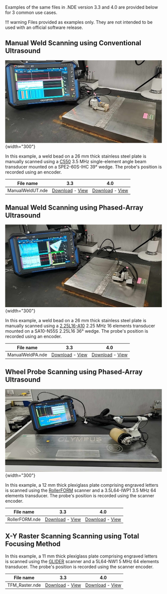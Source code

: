 Examples of the same files in .NDE version 3.3 and 4.0 are provided below for 3 common use cases. 

!!! warning
    Files provided as examples only. They are not intended to be used with an official software release. 

## Manual Weld Scanning using Conventional Ultrasound

![nde_scope.png](../../assets/images/versioning/4.0/ManualWeldUT.png){width="300"}

In this example, a weld bead on a 26 mm thick stainless steel plate is manually scanned using a [C550](https://www.olympus-ims.com/en/shop/item/269-productId.570436202.html) 3.5 MHz single-element angle beam transducer mounted on a SPE2-60S-IHC 39° wedge. The probe's position is recorded using an encoder.  

| File name        | 3.3                     | 4.0                     |
| ---------------- | ----------------------- | ----------------------- |
| ManualWeldUT.nde | [Download](https://nde-public-files.s3.ca-central-1.amazonaws.com/3.3/General+Weld/ManualWeldUT.nde) - [View](https://myhdf5.hdfgroup.org/view?url=https://nde-public-files.s3.ca-central-1.amazonaws.com/3.3/General+Weld/ManualWeldUT.nde) | [Download](https://nde-public-files.s3.ca-central-1.amazonaws.com/4.0/pre-release/ManualWeldUT-4.0.nde) - [View](https://myhdf5.hdfgroup.org/view?url=https://nde-public-files.s3.ca-central-1.amazonaws.com/4.0/pre-release/ManualWeldUT-4.0.nde) |


## Manual Weld Scanning using Phased-Array Ultrasound

![nde_scope.png](../../assets/images/versioning/4.0/ManualWeldPA.png){width="300"}

In this example, a weld bead on a 26 mm thick stainless steel plate is manually scanned using a [2.25L16-A10](https://www.olympus-ims.com/en/shop/item/269-productId.570438268.html) 2.25 MHz 16 elements transducer mounted on a SA10-N55S 2.25L16 36° wedge. The probe's position is recorded using an encoder.  

| File name                    | 3.3                     | 4.0                     |
| ---------------------------- | ----------------------- | ----------------------- |
| ManualWeldPA.nde             | [Download](https://nde-public-files.s3.ca-central-1.amazonaws.com/3.3/General+Weld/ManualWeldPA.nde) - [View](https://myhdf5.hdfgroup.org/view?url=https://nde-public-files.s3.ca-central-1.amazonaws.com/3.3/General+Weld/ManualWeldPA.nde) | [Download](https://nde-public-files.s3.ca-central-1.amazonaws.com/4.0/pre-release/ManualWeldPA-4.0.nde) - [View](https://myhdf5.hdfgroup.org/view?url=https://nde-public-files.s3.ca-central-1.amazonaws.com/4.0/pre-release/ManualWeldPA-4.0.nde) |

## Wheel Probe Scanning using Phased-Array Ultrasound

![nde_scope.png](../../assets/images/versioning/4.0/RollerForm.png){width="300"}

In this example, a 12 mm thick plexiglass plate comprising engraved letters is scanned using the [RollerFORM](https://www.olympus-ims.com/en/rollerform/) scanner and a 3.5L64-IWP1 3.5 MHz 64 elements transducer. The probe's position is recorded using the scanner encoder. 

| File name      | 3.3                     | 4.0                     |
| -------------- | ----------------------- | ----------------------- |
| RollerFORM.nde | [Download](https://nde-public-files.s3.ca-central-1.amazonaws.com/3.3/General+Mapping/RollerFORM.nde) - [View](https://myhdf5.hdfgroup.org/view?url=https://nde-public-files.s3.ca-central-1.amazonaws.com/3.3/General+Mapping/RollerFORM.nde) | [Download](https://nde-public-files.s3.ca-central-1.amazonaws.com/4.0/pre-release/RollerFORM-4.0.nde) - [View](https://myhdf5.hdfgroup.org/view?url=https://nde-public-files.s3.ca-central-1.amazonaws.com/4.0/pre-release/RollerFORM-4.0.nde) |


## X-Y Raster Scanning Scanning using Total Focusing Method

In this example, a 11 mm thick plexiglass plate comprising engraved letters is scanned using the [GLIDER](https://www.olympus-ims.com/en/scanners/glider-scanner/) scanner and a 5L64-NW1 5 MHz 64 elements transducer. The probe's position is recorded using the scanner encoder. 

| File name      | 3.3                     | 4.0                     |
| -------------- | ----------------------- | ----------------------- |
| TFM_Raster.nde | [Download](https://nde-public-files.s3.ca-central-1.amazonaws.com/3.3/General+Mapping/TFM_Raster.nde) - [View](https://myhdf5.hdfgroup.org/view?url=https://nde-public-files.s3.ca-central-1.amazonaws.com/3.3/General+Mapping/TFM_Raster.nde) | [Download](https://nde-public-files.s3.ca-central-1.amazonaws.com/4.0/pre-release/TFM_Raster-4.0.nde) - [View](https://myhdf5.hdfgroup.org/view?url=https://nde-public-files.s3.ca-central-1.amazonaws.com/4.0/pre-release/TFM_Raster-4.0.nde) |